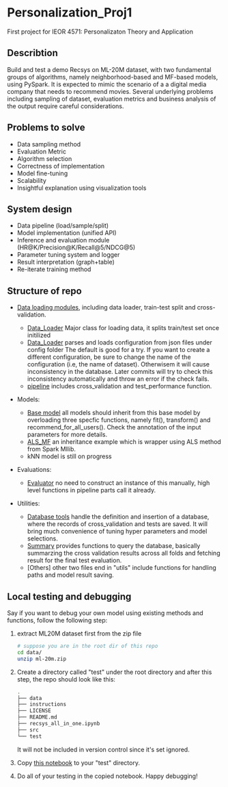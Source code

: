 # Personalization_Proj1
First project for IEOR 4571: Personalizaton Theory and Application

## Describtion

Build and test a demo Recsys on ML-20M dataset, with two fundamental groups of algorithms, namely neighborhood-based and MF-based models, using PySpark. It is expected to mimic the scenario of a a digital media company that needs to recommend movies. Several underlying problems including sampling of dataset, evaluation metrics and business analysis of the output require careful considerations.

## Problems to solve

* Data sampling method
* Evaluation Metric
* Algorithm selection
* Correctness of implementation
* Model fine-tuning
* Scalability
* Insightful explanation using visualization tools

## System design

* Data pipeline (load/sample/split)
* Model implementation (unified API)
* Inference and evaluation module (HR@K/Precision@K/Recall@5/NDCG@5)
* Parameter tuning system and logger
* Result interpretation (graph+table)
* Re-iterate training method


## Structure of repo

* [Data loading modules](src/data_pipeline/), including data loader, train-test split and cross-validation. 
    * [Data_Loader](src/data_pipeline/Data_Loader.py) Major class for loading data, it splits train/test set once initilized
    * [Data_Loader](src/data_pipeline/Config.py) parses and loads configuration from json files under config folder The default is good for a try. If you want to create a different configuration, be sure to change the name of the configuration (i.e, the name of dataset). Otherwisem it will cause inconsistency in the database. Later commits will try to check this inconsistency automatically and throw an error if the check fails.
    * [pipeline](src/data_pipeline/pipeline.py) includes cross_validation and test_performance function.
    
* Models:
    * [Base model](src/model/BaseModel.py) all models should inherit from this base model by overloading three specfic functions, namely fit(), transform() and recommend_for_all_users(). Check the annotation of the input parameters for more details.
    * [ALS_MF](src/model/ALS_MF.py) an inheritance example which is wrapper using ALS method from Spark Mllib.
    * kNN model is still on progress

* Evaluations:
    * [Evaluator](src/evaluation/Evaluator.py) no need to construct an instance of this manually, high level functions in pipeline parts call it already.

* Utilities:
    * [Database tools](src/utility/DBUtils.py) handle the definition and insertion of a database, where the records of cross_validation and tests are saved. It will bring much convenience of tuning hyper parameters and model selections.
    * [Summary](src/utility/Summary.py) provides functions to query the database, basically summarzing the cross validation results across all folds and fetching result for the final test evaluation.
    * [Others] other two files end in "utils" include functions for handling paths and model result saving.

## Local testing and debugging
Say if you want to debug your own model using existing methods and functions, follow the following step:

1. extract ML20M dataset first from the zip file
    ```bash
    # suppose you are in the root dir of this repo
    cd data/
    unzip ml-20m.zip
    ``` 

2. Create a directory called "test" under the root directory and after this step, the repo should look like this:
    ```bash
    .
    ├── data
    ├── instructions
    ├── LICENSE
    ├── README.md
    ├── recsys_all_in_one.ipynb
    ├── src
    └── test
    ```
    It will not be included in version control since it's set ignored.
3. Copy [this notebook](./recsys_all_in_one.ipynb) to your "test" directory.

4. Do all of your testing in the copied notebook. Happy debugging!
